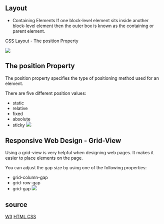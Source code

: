 ## Layout
* Containing Elements
If one block-level element sits inside another
block-level element then the outer box is
known as the containing or parent element.

CSS Layout - The position Property

![](https://ptgmedia.pearsoncmg.com/images/ch21_0321703529/elementLinks/21fig10.jpg)

## The position Property
The position property specifies the type of positioning method used for an element.

There are five different position values:

* static
* relative
* fixed
* absolute
* sticky
![](https://image.slidesharecdn.com/positionanditsvalues-170702045148/95/css-position-and-its-values-1-638.jpg?cb=1498971289)
## Responsive Web Design - Grid-View
Using a grid-view is very helpful when designing web pages. It makes it easier to place elements on the page.

You can adjust the gap size by using one of the following properties:

* grid-column-gap
* grid-row-gap
* grid-gap
![](https://cdn.mos.cms.futurecdn.net/7vpUPMSbPfhxiUNYj5XnE6.jpg)

## source ##
[W3](https://www.w3schools.com/)
[HTML CSS](file:///home/sanaa/Downloads/HTML%20CSS.pdf)
